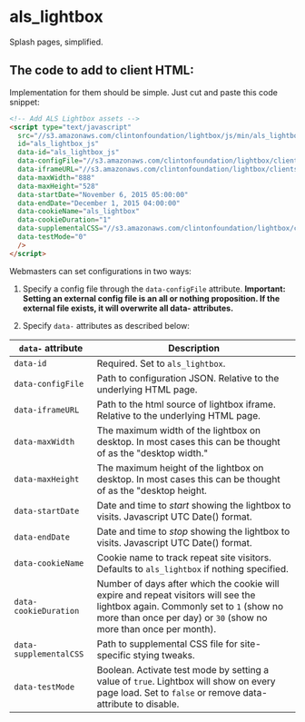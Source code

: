 als_lightbox
============

Splash pages, simplified.

The code to add to client HTML:
-----------
Implementation for them should be simple. Just cut and paste this code snippet:

```html
<!-- Add ALS Lightbox assets -->
<script type="text/javascript"
  src="//s3.amazonaws.com/clintonfoundation/lightbox/js/min/als_lightbox.min.js"
  id="als_lightbox_js"
  data-id="als_lightbox_js"
  data-configFile="//s3.amazonaws.com/clintonfoundation/lightbox/clients/clintonfoundation/config.json"
  data-iframeURL="//s3.amazonaws.com/clintonfoundation/lightbox/clients/clintonfoundation/lightbox_src/lightbox-src-2015-01-a.html"
  data-maxWidth="888"
  data-maxHeight="528"
  data-startDate="November 6, 2015 05:00:00"
  data-endDate="December 1, 2015 04:00:00"
  data-cookieName="als_lightbox"
  data-cookieDuration="1"
  data-supplementalCSS="//s3.amazonaws.com/clintonfoundation/lightbox/clients/clintonfoundation/css/als_lightbox_clintonfoundation.css"
  data-testMode="0"
  />
</script>
```   

Webmasters can set configurations in two ways:

1. Specify a config file through the `data-configFile` attribute. **Important: Setting an external config file is an all or nothing proposition. If the external file exists, it will overwrite all data- attributes.**

2. Specify `data-` attributes as described below:

`data-` attribute       | Description
------------------------|------------
`data-id`               | Required. Set to `als_lightbox`.
`data-configFile`       | Path to configuration JSON. Relative to the underlying HTML page.
`data-iframeURL`        | Path to the html source of lightbox iframe. Relative to the underlying HTML page.
`data-maxWidth`         | The maximum width of the lightbox on desktop. In most cases this can be thought of as the "desktop width."
`data-maxHeight`        | The maximum height of the lightbox on desktop. In most cases this can be thought of as the "desktop height.
`data-startDate`        | Date and time to _start_ showing the lightbox to visits. Javascript UTC Date() format.
`data-endDate`          | Date and time to _stop_ showing the lightbox to visits. Javascript UTC Date() format.
`data-cookieName`       | Cookie name to track repeat site visitors. Defaults to `als_lightbox` if nothing specified.
`data-cookieDuration`   | Number of days after which the cookie will expire and repeat visitors will see the lightbox again. Commonly set to `1` (show no more than once per day) or `30` (show no more than once per month).
`data-supplementalCSS`  | Path to supplemental CSS file for site-specific stying tweaks.
`data-testMode`         | Boolean. Activate test mode by setting a value of `true`. Lightbox will show on every page load. Set to `false` or remove data-attribute to disable.
